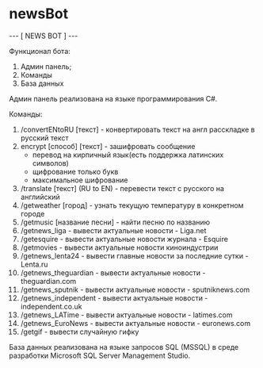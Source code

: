 # newsBot

--- [ NEWS BOT ] ---

Функционал бота:
1. Админ панель;
2. Команды
3. База данных

Админ панель реализована на языке программирования C#.

Команды:
1. /convertENtoRU [текст] - конвертировать текст на англ расскладке в русский текст
2. encrypt [способ] [текст] - зашифровать сообщение
   * перевод на кирпичный язык(есть поддержка латинских символов)
   * щифрование только букв
   * максимальное шифрование
3. /translate [текст] (RU to EN) - перевести текст с русского на английский
4. /getweather [город] - узнать текущую температуру в конкретном городе
5. /getmusic [название песни] - найти песню по названию
6. /getnews_liga - вывести актуальные новости - Liga.net
7. /getesquire - вывести актуальные новости журнала - Esquire
8. /getmovies - вывести актуальные новости киноиндустрии
9. /getnews_lenta24 - вывести главные новости за последние сутки - Lenta.ru
10. /getnews_theguardian - вывести актуальные новости - theguardian.com
11. /getnews_sputnik - вывести актуальные новости - sputniknews.com
12. /getnews_independent - вывести актуальные новости - independent.co.uk
13. /getnews_LATime - вывести актуальные новости - latimes.com
14. /getnews_EuroNews - вывести актуальные новости - euronews.com
15. /getgif - вывести случайную гифку

База данных реализована на языке запросов SQL (MSSQL) в среде разработки Microsoft SQL Server Management Studio.
